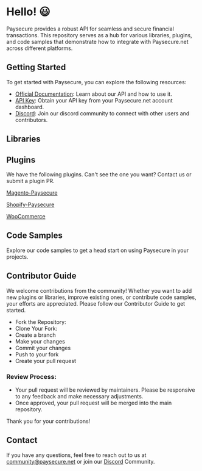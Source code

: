 # Hello! 😃
Paysecure provides a robust API for seamless and secure financial transactions. This repository serves as a hub for various libraries, plugins, and code samples that demonstrate how to integrate with Paysecure.net across different platforms.

## Getting Started
To get started with Paysecure, you can explore the following resources:

* [Official Documentation](developer.paysecure.net): Learn about our API and how to use it.
* [API Key](https://paysecure.net/api-suite-for-developers): Obtain your API key from your Paysecure.net account dashboard.
* [Discord](https://bit.ly/3LLTfPv): Join our discord community to connect with other users and contributors.


## Libraries

## Plugins
We have the following plugins. Can't see the one you want? Contact us or submit a plugin PR.

[Magento-Paysecure](https://github.com/Paysecure-Community/Plugin-Magento)

[Shopify-Paysecure](https://github.com/Paysecure-Community/Plugin-Shopify)

[WooCommerce](https://github.com/Paysecure-Community/Plugin-WooCommerce)

## Code Samples
Explore our code samples to get a head start on using Paysecure in your projects. 

## Contributor Guide

We welcome contributions from the community! Whether you want to add new plugins or libraries, improve existing ones, or contribute code samples, your efforts are appreciated. Please follow our Contributor Guide to get started.
* Fork the Repository:
* Clone Your Fork:
* Create a branch
* Make your changes
* Commit your changes
* Push to your fork
* Create your pull request


### Review Process:

* Your pull request will be reviewed by maintainers. Please be responsive to any feedback and make necessary adjustments.
* Once approved, your pull request will be merged into the main repository.


Thank you for your contributions!

## Contact
If you have any questions, feel free to reach out to us at community@paysecure.net or join our [Discord](https://bit.ly/3LLTfPv) Community.

